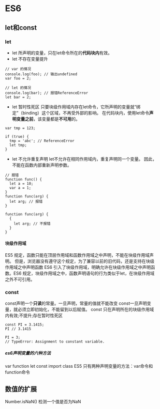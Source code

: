 # ES6

## let和const
### let
- let 所声明的变量，只在let命令所在的**代码块内**有效。
- let 不存在变量提升
```
// var 的情况
console.log(foo); // 输出undefined
var foo = 2;

// let 的情况
console.log(bar); // 报错ReferenceError
let bar = 2;
```

- let 暂时性死区
只要块级作用域内存在let命令，它所声明的变量就“绑定”（binding）这个区域，不再受外部的影响。
在代码块内，使用let命令**声明变量之前**，该变量都是**不可用**的。
```
var tmp = 123;

if (true) {
  tmp = 'abc'; // ReferenceError
  let tmp;
}
```
- let 不允许重复声明
let不允许在相同作用域内，重复声明同一个变量。
因此，不能在函数内部重新声明参数。
```
// 报错
function func() {
  let a = 10;
  var a = 1;
}
function func(arg) {
  let arg; // 报错
}

function func(arg) {
  {
    let arg; // 不报错
  }
}
```

#### 块级作用域
ES5 规定，函数只能在顶层作用域和函数作用域之中声明，不能在块级作用域声明。
但是，浏览器没有遵守这个规定，为了兼容以前的旧代码，还是支持在块级作用域之中声明函数
ES6 引入了块级作用域，明确允许在块级作用域之中声明函数。ES6 规定，块级作用域之中，函数声明语句的行为类似于let，在块级作用域之外不可引用。

### const 
const声明一个**只读**的常量。一旦声明，常量的值就不能改变
const一旦声明变量，就必须立即初始化，不能留到以后赋值。
const  只在声明所在的块级作用域内有效;不提升;存在暂时性死区
```
const PI = 3.1415;
PI // 3.1415

PI = 3;
// TypeError: Assignment to constant variable.
```

##### es6声明变量的六种方法
var function let const import class
ES5 只有两种声明变量的方法：var命令和function命令
## 数值的扩展
Number.isNaN()    检测一个值是否为NaN
